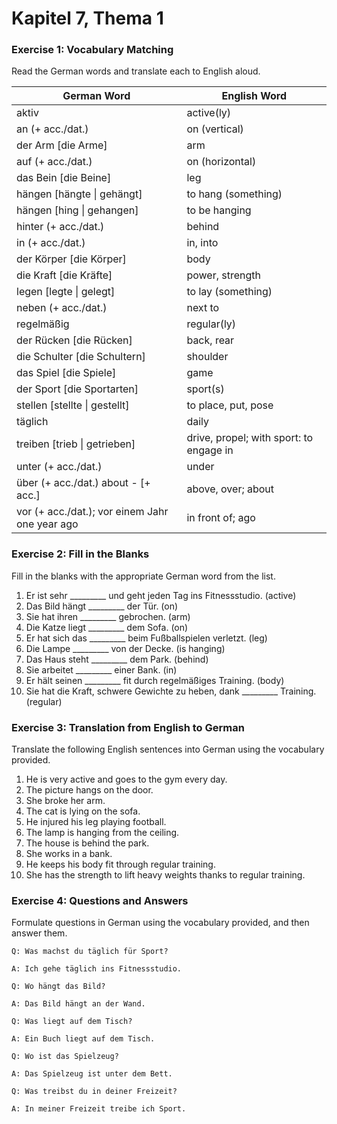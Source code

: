 # Kapitel 7, Thema 1

### Exercise 1: Vocabulary Matching

Read the German words and translate each to English aloud.

| German Word                                    | English Word                            |
| ---------------------------------------------- | --------------------------------------- |
| aktiv                                          | active(ly)                              |
| an (+ acc./dat.)                               | on (vertical)                           |
| der Arm \[die Arme]                            | arm                                     |
| auf (+ acc./dat.)                              | on (horizontal)                         |
| das Bein \[die Beine]                          | leg                                     |
| hängen \[hängte \| gehängt]                    | to hang (something)                     |
| hängen \[hing \| gehangen]                     | to be hanging                           |
| hinter (+ acc./dat.)                           | behind                                  |
| in (+ acc./dat.)                               | in, into                                |
| der Körper \[die Körper]                       | body                                    |
| die Kraft \[die Kräfte]                        | power, strength                         |
| legen \[legte \| gelegt]                       | to lay (something)                      |
| neben (+ acc./dat.)                            | next to                                 |
| regelmäßig                                     | regular(ly)                             |
| der Rücken \[die Rücken]                       | back, rear                              |
| die Schulter \[die Schultern]                  | shoulder                                |
| das Spiel \[die Spiele]                        | game                                    |
| der Sport \[die Sportarten]                    | sport(s)                                |
| stellen \[stellte \| gestellt]                 | to place, put, pose                     |
| täglich                                        | daily                                   |
| treiben \[trieb \| getrieben]                  | drive, propel; with sport: to engage in |
| unter (+ acc./dat.)                            | under                                   |
| über (+ acc./dat.) about - \[+ acc.]           | above, over; about                      |
| vor (+ acc./dat.); vor einem Jahr one year ago | in front of; ago                        |

### Exercise 2: Fill in the Blanks

Fill in the blanks with the appropriate German word from the list.

1. Er ist sehr \_\_\_\_\_\_\_\_\_ und geht jeden Tag ins Fitnessstudio. (active)
2. Das Bild hängt \_\_\_\_\_\_\_\_\_ der Tür. (on)
3. Sie hat ihren \_\_\_\_\_\_\_\_\_ gebrochen. (arm)
4. Die Katze liegt \_\_\_\_\_\_\_\_\_ dem Sofa. (on)
5. Er hat sich das \_\_\_\_\_\_\_\_\_ beim Fußballspielen verletzt. (leg)
6. Die Lampe \_\_\_\_\_\_\_\_\_ von der Decke. (is hanging)
7. Das Haus steht \_\_\_\_\_\_\_\_\_ dem Park. (behind)
8. Sie arbeitet \_\_\_\_\_\_\_\_\_ einer Bank. (in)
9. Er hält seinen \_\_\_\_\_\_\_\_\_ fit durch regelmäßiges Training. (body)
10. Sie hat die Kraft, schwere Gewichte zu heben, dank \_\_\_\_\_\_\_\_\_ Training. (regular)

### Exercise 3: Translation from English to German

Translate the following English sentences into German using the vocabulary provided.

1. He is very active and goes to the gym every day.
2. The picture hangs on the door.
3. She broke her arm.
4. The cat is lying on the sofa.
5. He injured his leg playing football.
6. The lamp is hanging from the ceiling.
7. The house is behind the park.
8. She works in a bank.
9. He keeps his body fit through regular training.
10. She has the strength to lift heavy weights thanks to regular training.

### Exercise 4: Questions and Answers

Formulate questions in German using the vocabulary provided, and then answer them.

`Q: Was machst du täglich für Sport?`&#x20;

`A: Ich gehe täglich ins Fitnessstudio.`

`Q: Wo hängt das Bild?`&#x20;

`A: Das Bild hängt an der Wand.`

`Q: Was liegt auf dem Tisch?`&#x20;

`A: Ein Buch liegt auf dem Tisch.`

`Q: Wo ist das Spielzeug?`&#x20;

`A: Das Spielzeug ist unter dem Bett.`

`Q: Was treibst du in deiner Freizeit?`&#x20;

`A: In meiner Freizeit treibe ich Sport.`
